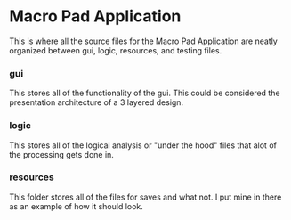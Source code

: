 # Macro Pad Application
This is where all the source files for the Macro Pad Application are neatly organized between gui, logic, resources, and testing files.

### gui
This stores all of the functionality of the gui. This could be considered the presentation architecture of a 3 layered design.

### logic
This stores all of the logical analysis or "under the hood" files that alot of the processing gets done in. 

### resources
This folder stores all of the files for saves and what not. I put mine in there as an example of how it should look.
